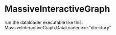MassiveInteractiveGraph
=======================

run the dataloader executable like this: MassiveInteractiveGraph.DataLoader.exe "directory"
